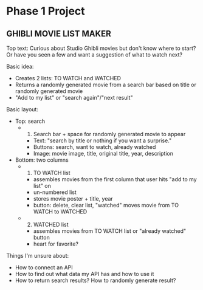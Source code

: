 # Phase 1 Project

## GHIBLI MOVIE LIST MAKER

Top text:
Curious about Studio Ghibli movies but don't know where to start? Or have you seen a few and want a suggestion of what to watch next?

Basic idea:
- Creates 2 lists: TO WATCH and WATCHED
- Returns a randomly generated movie from a search bar based on title or randomly generated movie
- "Add to my list" or "search again"/"next result"

Basic layout:
- Top: search
    - 1. Search bar + space for randomly generated movie to appear
        - Text: "search by title or nothing if you want a surprise."
        - Buttons: search, want to watch, already watched 
        - Image: movie image, title, original title, year, description
- Bottom: two columns
    - 1. TO WATCH list
        - assembles movies from the first column that user hits "add to my list" on
        - un-numbered list
        - stores movie poster + title, year
        - button: delete, clear list, "watched" moves movie from TO WATCH to WATCHED
    - 2. WATCHED list
        - assembles movies from TO WATCH list or "already watched" button
        - heart for favorite?


Things I'm unsure about:
- How to connect an API
- How to find out what data my API has and how to use it
- How to return search results? How to randomly generate result?
